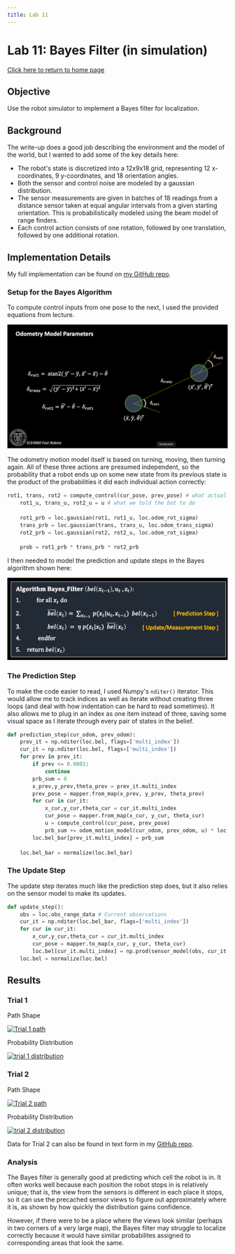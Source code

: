 ```yaml
---
title: Lab 11
---
```


# Lab 11: Bayes Filter (in simulation)

[Click here to return to home page](https://slawrence100.github.io/ece4960-fast-robots/)

## Objective
Use the robot simulator to implement a Bayes filter for localization.

## Background
The write-up does a good job describing the environment and the model of the world, but I wanted to add some of the key details here:

- The robot's state is discretized into a 12x9x18 grid, representing 12 x-coordinates, 9 y-coordinates, and 18 orientation angles.
- Both the sensor and control noise are modeled by a gaussian distribution.
- The sensor measurements are given in batches of 18 readings from a distance sensor taken at equal angular intervals from a given starting orientation. This is probabilistically modeled using the beam model of range finders.
- Each control action consists of one rotation, followed by one translation, followed by one additional rotation.

## Implementation Details

My full implementation can be found on [my GitHub repo](https://github.com/slawrence100/ece4960-fast-robots-code/blob/main/lab10/ECE4960-sim-release-release-mirror/notebooks/lab11.ipynb).

### Setup for the Bayes Algorithm
To compute control inputs from one pose to the next, I used the provided equations from lecture.

![odometry equations](lab11_photos/odom-eqn.png)

The odometry motion model itself is based on turning, moving, then turning again. All of these three actions are presumed independent, so the probability that a robot ends up on some new state from its previous state is the product of the probabilities it did each individual action correctly:

```python
rot1, trans, rot2 = compute_control(cur_pose, prev_pose) # what actually happened
    rot1_u, trans_u, rot2_u = u # what we told the bot to do
    
    rot1_prb = loc.gaussian(rot1, rot1_u, loc.odom_rot_sigma)
    trans_prb = loc.gaussian(trans, trans_u, loc.odom_trans_sigma)
    rot2_prb = loc.gaussian(rot2, rot2_u, loc.odom_rot_sigma)

    prob = rot1_prb * trans_prb * rot2_prb
```

I then needed to model the prediction and update steps in the Bayes algorithm shown here:

![bayes algorithm](lab11_photos/bayes-algo.png)

### The Prediction Step
To make the code easier to read, I used Numpy's `nditer()` iterator. This would allow me to track indices as well as iterate without creating three loops (and deal with how indentation can be hard to read sometimes). It also allows me to plug in an index as one item instead of three, saving some visual space as I iterate through every pair of states in the belief.

```python
def prediction_step(cur_odom, prev_odom):
    prev_it = np.nditer(loc.bel, flags=['multi_index'])
    cur_it = np.nditer(loc.bel, flags=['multi_index'])
    for prev in prev_it:
        if prev <= 0.0001:
            continue
        prb_sum = 0
        x_prev,y_prev,theta_prev = prev_it.multi_index
        prev_pose = mapper.from_map(x_prev, y_prev, theta_prev)
        for cur in cur_it:
            x_cur,y_cur,theta_cur = cur_it.multi_index
            cur_pose = mapper.from_map(x_cur, y_cur, theta_cur)
            u = compute_control(cur_pose, prev_pose)
            prb_sum += odom_motion_model(cur_odom, prev_odom, u) * loc.bel[prev_it.multi_index]
        loc.bel_bar[prev_it.multi_index] = prb_sum

    loc.bel_bar = normalize(loc.bel_bar)
```

### The Update Step
The update step iterates much like the prediction step does, but it also relies on the sensor model to make its updates.

```python
def update_step():
    obs = loc.obs_range_data # Current observations
    cur_it = np.nditer(loc.bel_bar, flags=['multi_index'])
    for cur in cur_it:
        x_cur,y_cur,theta_cur = cur_it.multi_index
        cur_pose = mapper.to_map(x_cur, y_cur, theta_cur)
        loc.bel[cur_it.multi_index] = np.prod(sensor_model(obs, cur_it.multi_index)) * loc.bel_bar[cur_it.multi_index] 
    loc.bel = normalize(loc.bel)
```

## Results

### Trial 1

Path Shape

[![Trial 1 path](http://img.youtube.com/vi/gw0RIcmTnuI/0.jpg)](http://www.youtube.com/watch?v=gw0RIcmTnuI)

Probability Distribution

[![trial 1 distribution](http://img.youtube.com/vi/FirSJZizq0g/0.jpg)](http://www.youtube.com/watch?v=FirSJZizq0g)

### Trial 2

Path Shape

[![Trial 2 path](http://img.youtube.com/vi/hNPuidLtQpc/0.jpg)](http://www.youtube.com/watch?v=hNPuidLtQpc )


Probability Distribution

[![trial 2 distribution](http://img.youtube.com/vi/XxTL5RFNQXE/0.jpg)](http://www.youtube.com/watch?v=XxTL5RFNQXE)

Data for Trial 2 can also be found in text form in my [GitHub repo](https://github.com/slawrence100/ece4960-fast-robots-code/blob/main/lab10/ECE4960-sim-release-release-mirror/notebooks/bayes-filter-2.txt).

### Analysis

The Bayes filter is generally good at predicting which cell the robot is in. It often works well because each position the robot stops in is relatively unique; that is, the view from the sensors is different in each place it stops, so it can use the precached sensor views to figure out approximately where it is, as shown by how quickly the distribution gains confidence. 

However, if there were to be a place where the views look similar (perhaps in two corners of a very large map), the Bayes filter may struggle to localize correctly because it would have similar probabilites assigned to corresponding areas that look the same. 